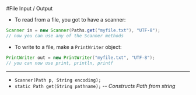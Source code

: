 #File Input / Output
* To read from a file, you got to have a scanner:
```java
Scanner in = new Scanner(Paths.get("myfile.txt"), "UTF-8");
// now you can use any of the Scanner methods
```
* To write to a file, make a `PrintWriter` object:
```java
PrintWriter out = new PrintWriter("myfile.txt", "UTF-8");
// you can now use print, println, printf
```

----
* `Scanner(Path p, String encoding);`
* `static Path get(String pathname);` -- *Constructs Path from string*
